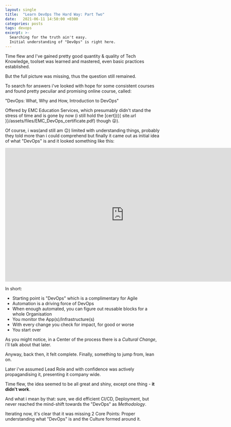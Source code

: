 ```yaml
---
layout: single
title:  "Learn DevOps The Hard Way: Part Two"
date:   2021-06-11 14:50:00 +0300
categories: posts
tags: devops
excerpt: >-
  Searching for the truth ain't easy.
  Initial understanding of "DevOps" is right here.
---
```


Time flew and I've gained pretty good quantity & quality of Tech Knowledge, toolset was learned and mastered, even basic practices established.

But the full picture was missing, thus the question still remained.

To search for answers i've looked with hope for some consistent courses and found pretty peculiar and promising online course, called:

"DevOps: What, Why and How, Introduction to DevOps"

Offered by EMC Education Services, which presumably didn't stand the stress of time and is gone by now (i still hold the [cert]({{ site.url }}/assets/files/EMC_DevOps_certificate.pdf) though :stuck_out_tongue_winking_eye:).

Of course, i was(and still am :wink:) limited with understanding things, probably they told more than i could comprehend but finally it came out as initial idea of what "DevOps" is and it looked something like this:

<iframe width="768" height="432" src="https://miro.com/app/embed/o9J_l_gyupY=/?pres=1&frameId=3074457359956540428&autoplay=yep" frameBorder="0" scrolling="no" allowFullScreen></iframe>


In short:
- Starting point is "DevOps" which is a complimentary for Agile
- Automation is a driving force of DevOps
- When enough automated, you can figure out reusable blocks for a whole Organisation
- You monitor the App(s)/Infrastructure(s)
- With every change you check for impact, for good or worse
- You start over

As you might notice, in a Сenter of the process there is a *Cultural Change*, i'll talk about that later.

Anyway, back then, it felt complete. Finally, something to jump from, lean on.

Later i've assumed Lead Role and with confidence was actively propagandising it, presenting it company wide.

Time flew, the idea seemed to be all great and shiny, except one thing - **it didn't work**.

And what i mean by that: sure, we did efficient CI/CD, Deployment, but never reached the mind-shift towards the "DevOps" as *Methodology*.

Iterating now, it's clear that it was missing 2 Core Points: Proper understanding what "DevOps" is and the Culture formed around it.
